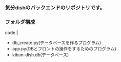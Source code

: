 ### 気分dishのバックエンドのリポジトリです。


### フォルダ構成
code
|
- db_create.py(データベースを作るプログラム)
- app.py(DBとフロントの操作をするためのプログラム)
- kibun-dish.db(データベース)
